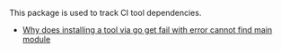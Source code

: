 This package is used to track CI tool dependencies.

* [Why does installing a tool via go get fail with error cannot find main module](https://github.com/golang/go/wiki/Modules#why-does-installing-a-tool-via-go-get-fail-with-error-cannot-find-main-module)
